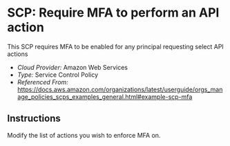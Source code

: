 # SCP: Require MFA to perform an API action
This SCP requires MFA to be enabled for any principal requesting select API actions

- *Cloud Provider:* Amazon Web Services
- *Type:* Service Control Policy
- *Referenced From:* https://docs.aws.amazon.com/organizations/latest/userguide/orgs_manage_policies_scps_examples_general.html#example-scp-mfa

## Instructions
Modify the list of actions you wish to enforce MFA on.